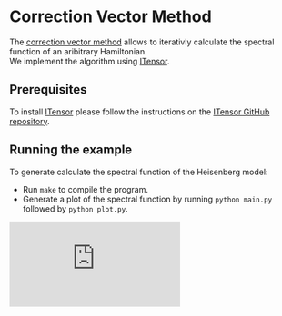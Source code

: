 # Correction Vector Method
The [correction vector method](https://journals.aps.org/prb/abstract/10.1103/PhysRevB.60.335) allows to iterativly calculate the spectral function of an aribitrary Hamiltonian. <br/> We implement the algorithm using [ITensor](https://itensor.org/).

## Prerequisites
To install [ITensor](https://itensor.org/) please follow the instructions on the [ITensor GitHub repository](https://github.com/ITensor/ITensor).

## Running the example
To generate calculate the spectral function of the Heisenberg model:

* Run ```make``` to compile the program.<br/>
* Generate a plot of the spectral function by running ```python main.py``` followed by ```python plot.py```.

![spectral_func.pdf](https://github.com/shsack/CVM/files/3392368/spectral_func.pdf)
